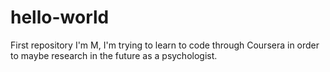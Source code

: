 # hello-world
First repository
I'm M, I'm trying to learn to code through Coursera in order to maybe research in the future as a psychologist.
